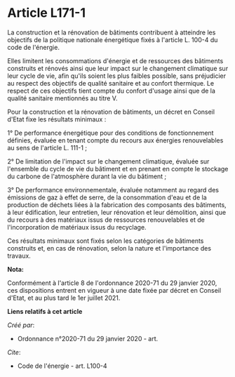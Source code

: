 # Article L171-1 

La construction et la rénovation de bâtiments contribuent à atteindre les objectifs de la politique nationale énergétique
fixés à l'article L. 100-4 du code de l'énergie.

Elles limitent les consommations d'énergie et de ressources des bâtiments construits et rénovés ainsi que leur impact sur le
changement climatique sur leur cycle de vie, afin qu'ils soient les plus faibles possible, sans préjudicier au respect des
objectifs de qualité sanitaire et au confort thermique. Le respect de ces objectifs tient compte du confort d'usage ainsi que
de la qualité sanitaire mentionnés au titre V.

Pour la construction et la rénovation de bâtiments, un décret en Conseil d'Etat fixe les résultats minimaux :

1° De performance énergétique pour des conditions de fonctionnement définies, évaluée en tenant compte du recours aux
énergies renouvelables au sens de l'article L. 111-1 ;

2° De limitation de l'impact sur le changement climatique, évaluée sur l'ensemble du cycle de vie du bâtiment et en prenant
en compte le stockage du carbone de l'atmosphère durant la vie du bâtiment ;

3° De performance environnementale, évaluée notamment au regard des émissions de gaz à effet de serre, de la consommation
d'eau et de la production de déchets liées à la fabrication des composants des bâtiments, à leur édification, leur entretien,
leur rénovation et leur démolition, ainsi que du recours à des matériaux issus de ressources renouvelables et de
l'incorporation de matériaux issus du recyclage.

Ces résultats minimaux sont fixés selon les catégories de bâtiments construits et, en cas de rénovation, selon la nature et
l'importance des travaux.

**Nota:**

Conformément à l'article 8 de l'ordonnance 2020-71 du 29 janvier 2020, ces dispositions entrent en vigueur à une date fixée
par décret en Conseil d'Etat, et au plus tard le 1er juillet 2021.

**Liens relatifs à cet article**

_Créé par_:

  - Ordonnance n°2020-71 du 29 janvier 2020 - art.

_Cite_:

  - Code de l'énergie - art. L100-4
